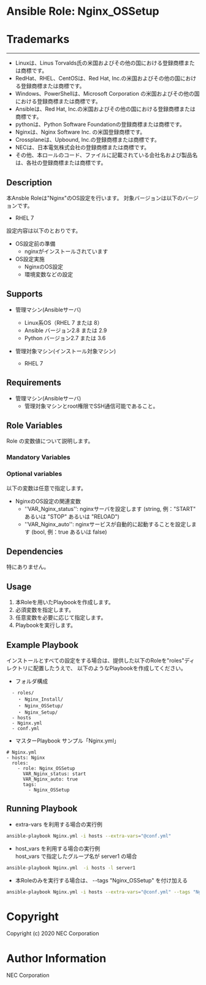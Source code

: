 # Ansible Role: Nginx\_OSSetup

# Trademarks
-----------
* Linuxは、Linus Torvalds氏の米国およびその他の国における登録商標または商標です。
* RedHat、RHEL、CentOSは、Red Hat, Inc.の米国およびその他の国における登録商標または商標です。
* Windows、PowerShellは、Microsoft Corporation の米国およびその他の国における登録商標または商標です。
* Ansibleは、Red Hat, Inc.の米国およびその他の国における登録商標または商標です。
* pythonは、Python Software Foundationの登録商標または商標です。
* Nginxは、Nginx Software Inc. の米国登録商標です。
* Crossplaneは、Upbound, Inc.の登録商標または商標です。
* NECは、日本電気株式会社の登録商標または商標です。
* その他、本ロールのコード、ファイルに記載されている会社名および製品名は、各社の登録商標または商標です。

## Description

本Ansble Roleは"Nginx"のOS設定を行います。
対象バージョンは以下のバージョンです。

- RHEL 7

設定内容は以下のとおりです。  

- OS設定前の準備  
    - nginxがインストールされています
- OS設定実施  
    - NginxのOS設定  
    - 環境変数などの設定 

## Supports

- 管理マシン(Ansibleサーバ)
  - Linux系OS（RHEL 7 または 8）
  - Ansible バージョン2.8 または 2.9
  - Python バージョン2.7 または 3.6

- 管理対象マシン(インストール対象マシン)
  - RHEL 7

## Requirements
- 管理マシン(Ansibleサーバ)
  * 管理対象マシンとroot権限でSSH通信可能であること。

## Role Variables

Role の変数値について説明します。

### Mandatory Variables

### Optional variables

以下の変数は任意で指定します。

- NginxのOS設定の関連変数
  * ''VAR\_Nginx\_status'': nginxサーバを設定します (string, 例："START" あるいは "STOP" あるいは "RELOAD")  
  * ''VAR\_Nginx\_auto'': nginxサービスが自動的に起動することを設定します (bool, 例：true あるいは false)  

## Dependencies

特にありません。

## Usage

1. 本Roleを用いたPlaybookを作成します。  
2. 必須変数を指定します。  
3. 任意変数を必要に応じて指定します。  
4. Playbookを実行します。  

## Example Playbook

インストールとすべての設定をする場合は、提供した以下のRoleを"roles"ディレクトリに配置したうえで、
以下のようなPlaybookを作成してください。

- フォルダ構成
~~~
  - roles/
    ・ Nginx_Install/
    ・ Nginx_OSSetup/
    ・ Nginx_Setup/
  - hosts
  - Nginx.yml
  - conf.yml
~~~

- マスターPlaybook サンプル「Nginx.yml」
~~~
# Nginx.yml
- hosts: Nginx
  roles:
    - role: Nginx_OSSetup
      VAR_Nginx_status: start
      VAR_Nginx_auto: true
      tags:
        - Nginx_OSSetup
~~~

## Running Playbook
- extra-vars を利用する場合の実行例
~~~sh
ansible-playbook Nginx.yml -i hosts --extra-vars="@conf.yml"
~~~

- host_vars を利用する場合の実行例  
 host_vars で指定したグループ名が server1 の場合
~~~sh
ansible-playbook Nginx.yml  -i hosts -l server1
~~~

- 本Roleのみを実行する場合は、 --tags "Nginx_OSSetup" を付け加える
~~~sh
ansible-playbook Nginx.yml -i hosts --extra-vars="@conf.yml" --tags "Nginx_OSSetup"
~~~

# Copyright
Copyright (c) 2020 NEC Corporation

# Author Information
NEC Corporation

